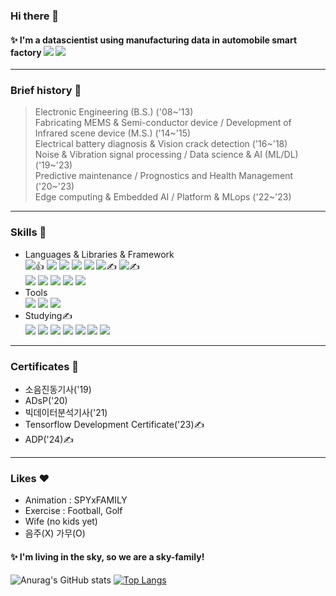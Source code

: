 ### Hi there 👋
#### ✨ I'm a datascientist using manufacturing data in automobile smart factory  <img src="https://img.shields.io/badge/Hyundai-002C5F?style=flat-square&logo=Hyundai&logoColor=white"/> <img src="https://img.shields.io/badge/Kia-05141F?style=flat-square&logo=Kia&logoColor=white"/>
---
### Brief history 📝
> Electronic Engineering (B.S.) ('08~'13)   
> Fabricating MEMS & Semi-conductor device / Development of Infrared scene device (M.S.) ('14~'15)   
> Electrical battery diagnosis & Vision crack detection ('16~'18)   
> Noise & Vibration signal processing / Data science & AI (ML/DL) ('19~'23)   
> Predictive maintenance / Prognostics and Health Management ('20~'23)   
> Edge computing & Embedded AI / Platform & MLops ('22~'23)   

<!--
**LoidPark/LoidPark** is a ✨ _special_ ✨ repository because its `README.md` (this file) appears on your GitHub profile.

Here are some ideas to get you started:

- 🔭 I’m currently working on ...
- 🌱 I’m currently learning ...
- 👯 I’m looking to collaborate on ...
- 🤔 I’m looking for help with ...
- 💬 Ask me about ...
- 📫 How to reach me: ...
- 😄 Pronouns: ...
- ⚡ Fun fact: ...
-->
---
### Skills 💪
+ Languages & Libraries & Framework   
<img src="https://img.shields.io/badge/Python-3776AB?style=flat-square&logo=Python&logoColor=white"/>👍 <img src="https://img.shields.io/badge/R-276DC3?style=flat-square&logo=R&logoColor=white"/> <img src="https://img.shields.io/badge/HTML5-E34F26?style=flat-square&logo=HTML5&logoColor=white"/> <img src="https://img.shields.io/badge/CSS3-1572B6?style=flat-square&logo=CSS3&logoColor=white"/> <img src="https://img.shields.io/badge/MARKDOWN-000000?style=flat-square&logo=MARKDOWN&logoColor=white"/> <img src="https://img.shields.io/badge/C-A8B9CC?style=flat-square&logo=C&logoColor=white"/>✍️ <img src="https://img.shields.io/badge/C++-00599C?style=flat-square&logo=C++&logoColor=white"/>✍️   
<img src="https://img.shields.io/badge/Numpy-013243?style=flat-square&logo=Numpy&logoColor=white"/> <img src="https://img.shields.io/badge/Pandas-150458?style=flat-square&logo=Pandas&logoColor=white"/> <img src="https://img.shields.io/badge/SciPy-8CAAE6?style=flat-square&logo=SciPy&logoColor=white"/> <img src="https://img.shields.io/badge/Scikitlearn-F7931E?style=flat-square&logo=Scikitlearn&logoColor=white"/> <img src="https://img.shields.io/badge/Bootstrap-7952B3?style=flat-square&logo=Bootstrap&logoColor=white"/>
+ Tools   
<img src="https://img.shields.io/badge/Jupyter-F37626?style=flat-square&logo=Jupyter&logoColor=white"> <img src="https://img.shields.io/badge/VScode-007ACC?style=flat-square&logo=VisualStudioCode&logoColor=white"> <img src="https://img.shields.io/badge/Github-181717?style=flat-square&logo=Github&logoColor=white">
+ Studying✍️   
<img src="https://img.shields.io/badge/Grafana-F46800?style=flat-square&logo=Grafana&logoColor=white"> <img src="https://img.shields.io/badge/Kibana-005571?style=flat-square&logo=Kibana&logoColor=white"> <img src="https://img.shields.io/badge/Kafka-231F20?style=flat-square&logo=ApacheKafka&logoColor=white"> <img src="https://img.shields.io/badge/Spark-E25A1C?style=flat-square&logo=ApacheSpark&logoColor=white"> <img src="https://img.shields.io/badge/MySQL-4479A1?style=flat-square&logo=MySQL&logoColor=white"> <img src="https://img.shields.io/badge/Oracle-F80000?style=flat-square&logo=Oracle&logoColor=white"> <img src="https://img.shields.io/badge/MongoDB-47A248?style=flat-square&logo=MongoDB&logoColor=white">

---
### Certificates 📖
+ 소음진동기사('19)
+ ADsP('20)
+ 빅데이터분석기사('21)
+ Tensorflow Development Certificate('23)✍️
+ ADP('24)✍️
---
### Likes ❤️
+ Animation : SPYxFAMILY
+ Exercise : Football, Golf
+ Wife (no kids yet)
+ 음주(X) 가무(O)

#### ✨ I'm living in the sky, so we are a sky-family!

![Anurag's GitHub stats](https://github-readme-stats.vercel.app/api?username=LoidPark&show_icons=true&theme=vue)
[![Top Langs](https://github-readme-stats.vercel.app/api/top-langs/?username=LoidPark)](https://github.com/anuraghazra/github-readme-stats)

